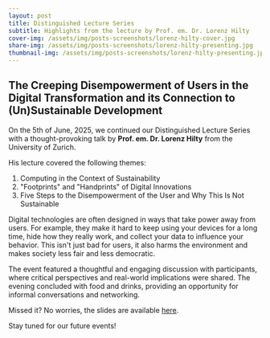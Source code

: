 ```yaml
---
layout: post
title: Distinguished Lecture Series  
subtitle: Highlights from the lecture by Prof. em. Dr. Lorenz Hilty
cover-img: /assets/img/posts-screenshots/lorenz-hilty-cover.jpg
share-img: /assets/img/posts-screenshots/lorenz-hilty-presenting.jpg
thumbnail-img: /assets/img/posts-screenshots/lorenz-hilty-presenting.jpg
---
```

## The Creeping Disempowerment of Users in the Digital Transformation and its Connection to (Un)Sustainable Development

On the 5th of June, 2025, we continued our Distinguished Lecture Series with a thought-provoking talk by **Prof. em. Dr. Lorenz Hilty** from the University of Zurich.

His lecture covered the following themes: 

1. Computing in the Context of Sustainability
2. "Footprints" and "Handprints" of Digital Innovations
3. Five Steps to the Disempowerment of the User and Why This Is Not Sustainable

Digital technologies are often designed in ways that take power away from users. For example, they make it hard to keep using your devices for a long time, hide how they really work, and collect your data to influence your behavior. This isn't just bad for users, it also harms the environment and makes society less fair and less democratic.

The event featured a thoughtful and engaging discussion with participants, where critical perspectives and real-world implications were shared. The evening concluded with food and drinks, providing an opportunity for informal conversations and networking.

Missed it? No worries, the slides are available [here](/assets/docs/2025-06-05-slides-distinguished-lecture-hilty.pdf).

Stay tuned for our future events!
